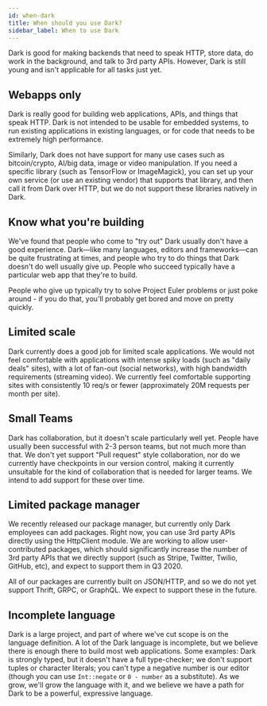 ```yaml
---
id: when-dark
title: When should you use Dark?
sidebar_label: When to use Dark
---
```


Dark is good for making backends that need to speak HTTP, store data, do work in
the background, and talk to 3rd party APIs. However, Dark is still young and
isn't applicable for all tasks just yet.

## Webapps only

Dark is really good for building web applications, APIs, and things that speak
HTTP. Dark is not intended to be usable for embedded systems, to run existing
applications in existing languages, or for code that needs to be extremely high
performance.

Similarly, Dark does not have support for many use cases such as bitcoin/crypto,
AI/big data, image or video manipulation. If you need a specific library (such
as TensorFlow or ImageMagick), you can set up your own service (or use an
existing vendor) that supports that library, and then call it from Dark over
HTTP, but we do not support these libraries natively in Dark.

## Know what you're building

We've found that people who come to "try out" Dark usually don't have a good
experience. Dark—like many languages, editors and frameworks—can be quite
frustrating at times, and people who try to do things that Dark doesn't do well
usually give up. People who succeed typically have a particular web app that
they're to build.

People who give up typically try to solve Project Euler problems or just poke
around - if you do that, you'll probably get bored and move on pretty quickly.

## Limited scale

Dark currently does a good job for limited scale applications. We would not feel
comfortable with applications with intense spiky loads (such as "daily deals"
sites), with a lot of fan-out (social networks), with high bandwidth
requirements (streaming video). We currently feel comfortable supporting sites
with consistently 10 req/s or fewer (approximately 20M requests per month per
site).

## Small Teams

Dark has collaboration, but it doesn't scale particularly well yet. People have
usually been successful with 2-3 person teams, but not much more than that. We
don't yet support "Pull request" style collaboration, nor do we currently have
checkpoints in our version control, making it currently unsuitable for the kind
of collaboration that is needed for larger teams. We intend to add support for
these over time.

## Limited package manager

We recently released our package manager, but currently only Dark employees can
add packages. Right now, you can use 3rd party APIs directly using the
HttpClient module. We are working to allow user-contributed packages, which
should significantly increase the number of 3rd party APIs that we directly
support (such as Stripe, Twitter, Twilio, GitHub, etc), and expect to support
them in Q3 2020.

All of our packages are currently built on JSON/HTTP, and so we do not yet
support Thrift, GRPC, or GraphQL. We expect to support these in the future.

## Incomplete language

Dark is a large project, and part of where we've cut scope is on the language
definition. A lot of the Dark language is incomplete, but we believe there is
enough there to build most web applications. Some examples: Dark is strongly
typed, but it doesn't have a full type-checker; we don't support tuples or
character literals; you can't type a negative number is our editor (though you
can use `Int::negate` or `0 - number` as a substitute). As we grow, we'll grow
the language with it, and we believe we have a path for Dark to be a powerful,
expressive language.
